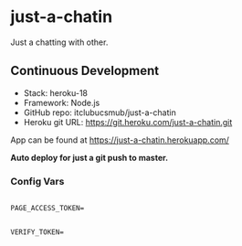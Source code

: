 # just-a-chatin
Just a chatting with other.

## Continuous Development
- Stack: heroku-18
- Framework: Node.js
- GitHub repo: itclubucsmub/just-a-chatin
- Heroku git URL: https://git.heroku.com/just-a-chatin.git

App can be found at https://just-a-chatin.herokuapp.com/

**Auto deploy for just a git push to master.**

### Config Vars

<code>
PAGE_ACCESS_TOKEN=
  
VERIFY_TOKEN=
</code>
